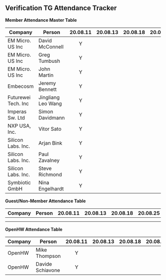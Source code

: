 ## Verification TG Attendance Tracker

**Member Attendance Master Table**

| Company             |  Person            |20.08.11|20.08.13|20.08.18|20.08.25|20.08.27|20.MM.DD|
|---------------------|--------------------|:------:|:------:|:------:|:------:|:------:|:------:|
| EM Micro. US Inc    | David McConnell    | Y      |        |        |        |        |        |
| EM Micro. US Inc    | Greg Tumbush       | Y      |        |        |        |        |        |
| EM Micro. US Inc    | John Martin        | Y      |        |        |        |        |        |
| Embecosm            | Jeremy Bennett     | Y      |        |        |        |        |        |
| Futurewei Tech. Inc | Jingliang Leo Wang | Y      |        |        |        |        |        |
| Imperas Sw. Ltd     | Simon Davidmann    | Y      |        |        |        |        |        |
| NXP USA, Inc.       | Vitor Sato         | Y      |        |        |        |        |        |
| Silicon Labs. Inc.  | Arjan Bink         | Y      |        |        |        |        |        |
| Silicon Labs. Inc.  | Paul Zavalney      | Y      |        |        |        |        |        |
| Silicon Labs. Inc.  | Steve Richmond     | Y      |        |        |        |        |        |
| Symbiotic GmbH      | Nina Engelhardt    | Y      |        |        |        |        |        |

**Guest/Non-Member Attendance Table**

| Company             |  Person            |20.08.11|20.08.13|20.08.18|20.08.25|20.08.27|20.MM.DD|
|---------------------|--------------------|:------:|:------:|:------:|:------:|:------:|:------:|
|                     |                    |        |        |        |        |        |        |
|                     |                    |        |        |        |        |        |        |

**OpenHW Attendance Table**

| Company             |  Person            |20.08.11|20.08.13|20.08.18|20.08.25|20.08.27|20.MM.DD|
|---------------------|--------------------|:------:|:------:|:------:|:------:|:------:|:------:|
| OpenHW              | Mike Thompson      | Y      |        |        |        |        |        |
| OpenHW              | Davide Schiavone   | Y      |        |        |        |        |        |
